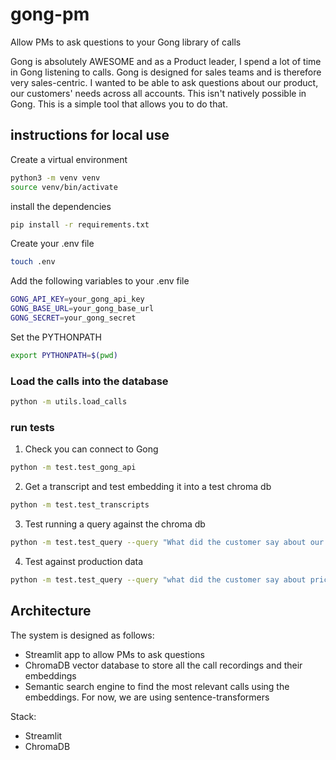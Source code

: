 # gong-pm

Allow PMs to ask questions to your Gong library of calls

Gong is absolutely AWESOME and as a Product leader, I spend a lot of time in Gong listening to calls.  Gong is designed for sales teams and is therefore very sales-centric. I wanted to be able to ask questions about our product, our customers' needs across all accounts. This isn't natively possible in Gong. This is a simple tool that allows you to do that.

## instructions for local use

Create a virtual environment

```bash
python3 -m venv venv
source venv/bin/activate
```

install the dependencies

```bash
pip install -r requirements.txt
```

Create your .env file

```bash
touch .env
```

Add the following variables to your .env file

```bash
GONG_API_KEY=your_gong_api_key
GONG_BASE_URL=your_gong_base_url
GONG_SECRET=your_gong_secret
```

Set the PYTHONPATH

```bash
export PYTHONPATH=$(pwd)
```

### Load the calls into the database

```bash
python -m utils.load_calls
```

### run tests

1. Check you can connect to Gong

```bash
python -m test.test_gong_api
```

2. Get a transcript and test embedding it into a test chroma db

```bash
python -m test.test_transcripts
```

3. Test running a query against the chroma db

```bash
python -m test.test_query --query "What did the customer say about our pricing?"
```
4. Test against production data

```bash
python -m test.test_query --query "what did the customer say about pricing?" --chroma_path "./data/chroma" --collection_name "call_transcripts"
```

## Architecture

The system is designed as follows:

- Streamlit app to allow PMs to ask questions
- ChromaDB vector database to store all the call recordings and their embeddings
- Semantic search engine to find the most relevant calls using the embeddings. For now, we are using sentence-transformers

Stack:

- Streamlit
- ChromaDB
